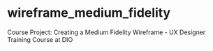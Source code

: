 # wireframe_medium_fidelity
Course Project: Creating a Medium Fidelity Wireframe - UX Designer Training Course at DIO
